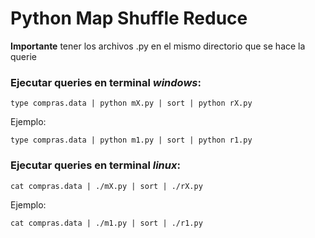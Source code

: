 # Python Map Shuffle Reduce
 
**Importante** tener los archivos .py en el mismo directorio que se hace la querie




### Ejecutar queries en terminal *windows*:

```
type compras.data | python mX.py | sort | python rX.py
```
Ejemplo: 
```
type compras.data | python m1.py | sort | python r1.py
```


### Ejecutar queries en terminal *linux*:

```
cat compras.data | ./mX.py | sort | ./rX.py
```
Ejemplo:
```
cat compras.data | ./m1.py | sort | ./r1.py
```
